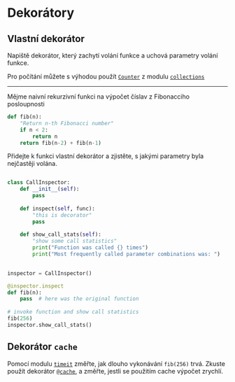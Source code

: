 # Dekorátory

## Vlastní dekorátor 

Napiště dekorátor, který zachytí volání funkce a uchová parametry 
volání funkce.

Pro počítání můžete s výhodou použít [`Counter`][Counter] z 
modulu [`collections`][collections]

----- 

Mějme naivní rekurzivní funkci na výpočet číslav z Fibonacciho posloupnosti

```python
def fib(n):
    "Return n-th Fibonacci number"
    if n < 2:
        return n
    return fib(n-2) + fib(n-1)
```

Přidejte k funkci vlastní dekorátor a zjistěte, s jakými parametry
byla nejčastěji volána.

```python

class CallInspector:
    def __init__(self):
        pass
        
    def inspect(self, func):
        "this is decorator"
        pass
        
    def show_call_stats(self):
        "show some call statistics"
        print("Function was called {} times")
        print("Most frequently called parameter combinations was: ")
        

inspector = CallInspector()

@inspector.inspect
def fib(n):
    pass  # here was the original function
    
# invoke function and show call statistics
fib(256)
inspector.show_call_stats()
```


## Dekorátor `cache`

Pomocí modulu [`timeit`][timeit] změřte, jak dlouho vykonávání `fib(256)`
trvá. Zkuste použít dekorátor [`@cache`][cache], a změřte, jestli se 
použitím cache výpočet zrychlí.


[Counter]: https://docs.python.org/3.5/library/collections.html#collections.Counter
[collections]: https://docs.python.org/3.5/library/collections.html
[timeit]: https://docs.python.org/3.5/library/timeit.html
[cache]: https://docs.python.org/3.5/library/functools.html#functools.lru_cache